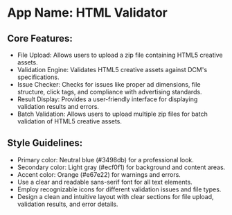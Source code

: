 # **App Name**: HTML Validator

## Core Features:

- File Upload: Allows users to upload a zip file containing HTML5 creative assets.
- Validation Engine: Validates HTML5 creative assets against DCM's specifications.
- Issue Checker: Checks for issues like proper ad dimensions, file structure, click tags, and compliance with advertising standards.
- Result Display: Provides a user-friendly interface for displaying validation results and errors.
- Batch Validation: Allows users to upload multiple zip files for batch validation of HTML5 creative assets.

## Style Guidelines:

- Primary color: Neutral blue (#3498db) for a professional look.
- Secondary color: Light gray (#ecf0f1) for background and content areas.
- Accent color: Orange (#e67e22) for warnings and errors.
- Use a clear and readable sans-serif font for all text elements.
- Employ recognizable icons for different validation issues and file types.
- Design a clean and intuitive layout with clear sections for file upload, validation results, and error details.